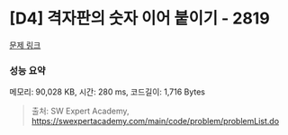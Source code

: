 # [D4] 격자판의 숫자 이어 붙이기 - 2819 

[문제 링크](https://swexpertacademy.com/main/code/problem/problemDetail.do?contestProbId=AV7I5fgqEogDFAXB) 

### 성능 요약

메모리: 90,028 KB, 시간: 280 ms, 코드길이: 1,716 Bytes



> 출처: SW Expert Academy, https://swexpertacademy.com/main/code/problem/problemList.do